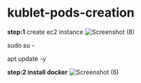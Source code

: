 # kublet-pods-creation

**step:1**
create ec2 instance
![Screenshot (8)](https://github.com/user-attachments/assets/11d2e23d-2013-4036-a5d1-f031ec76420e)

sudo su -

apt update -y

**step:2   install docker**
![Screenshot (6)](https://github.com/user-attachments/assets/ac4254fb-b1ca-452a-b327-30be7343d300)

